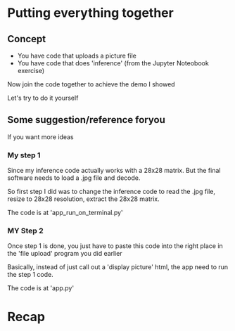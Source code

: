# Putting everything together

## Concept

* You have code that uploads a picture file
* You have code that does 'inference' (from the Jupyter Noteobook exercise)

Now join the code together to achieve the demo I showed

Let's try to do it yourself

## Some suggestion/reference foryou

If you want more ideas

### My step 1

Since my inference code actually works with a 28x28 matrix.  But the final software needs to load a .jpg file and decode.

So first step I did was to change the inference code to read the .jpg file, resize to 28x28 resolution, extract the 28x28 matrix.

The code is at 'app_run_on_terminal.py'

### MY Step 2

Once step 1 is done, you just have to paste this code into the right place in the 'file upload' program you did earlier

Basically, instead of just call out a 'display picture' html, the app need to run the step 1 code.

The code is at 'app.py'

# Recap

